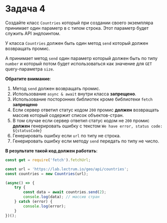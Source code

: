 # Задача 4

Создайте класс `Countries` который при создании своего экземпляра принимает один параметр в с типом строка. Этот параметр будет служить API эндпоинтом.

У класса `Countries` должен быть один метод `send` который должен возвращать промис.

А принимает метод `send` один параметр который должен быть по типу `number` и который потом будет использоваться как значение для `GET` query-параметра `size`.

**Обратите внимание**:

1. Метод `send` должен возвращать промис.
2. Использование `async & await` внутри класса **запрещено**.
3. Использование посторонних библиотек кроме библиотеки `fetch` **запрещено**
4. Если сервер ответил статус кодом `200` промис **должен** возвращать массив который содержит список объектов-стран.
5. В том случае если сервер ответил статус кодом не `200` промис **должен** генерировать ошибку с текстом `We have error, status code: ${statusCode}`
6. Генерировать ошибку если `url` по типу не строка.
7. Генерировать ошибку если методу `send` передать по типу не число.

**В результате такой код должен работать**:

```javascript
const get = require('fetch').fetchUrl;

const url = 'https://lab.lectrum.io/geo/api/countries';
const countries = new Countries(url);

(async() => {
    try {
        const data = await countries.send(2);
        console.log(data); // массив стран
    } catch (error) {
        console.log(error);
    }
})();
```
